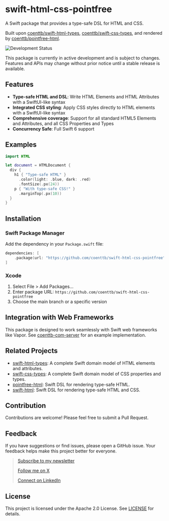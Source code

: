 # swift-html-css-pointfree

A Swift package that provides a type-safe DSL for HTML and CSS. 

Built upon [coenttb/swift-html-types](https://www.github.com/coenttb/swift-html-types), [coenttb/swift-css-types](https://www.github.com/coenttb/swift-css-types), and rendered by [coenttb/pointfree-html](https://www.github.com/coenttb/pointfree-html).

![Development Status](https://img.shields.io/badge/status-active--development-blue.svg)

This package is currently in active development and is subject to changes. Features and APIs may change without prior notice until a stable release is available.

## Features

- **Type-safe HTML and DSL**: Write HTML Elements and HTML Attributes with a SwiftUI-like syntax
- **Integrated CSS styling**: Apply CSS styles directly to HTML elements with a SwiftUI-like syntax
- **Comprehensive coverage**: Support for all standard HTML5 Elements and Attributes, and all CSS Properties and Types 
- **Concurrency Safe**: Full Swift 6 support 

## Examples

```swift
import HTML

let document = HTMLDocument {
  div {
    h1 { "Type-safe HTML" }
      .color(light: .blue, dark: .red)
      .fontSize(.px(24))
    p { "With type-safe CSS!" }
      .marginTop(.px(10))
  }
}
```

## Installation

### Swift Package Manager

Add the dependency in your `Package.swift` file:

```swift
dependencies: [
    .package(url: "https://github.com/coenttb/swift-html-css-pointfree", branch: "main")
]
```

### Xcode

1. Select File > Add Packages...
2. Enter package URL: `https://github.com/coenttb/swift-html-css-pointfree`
3. Choose the main branch or a specific version

## Integration with Web Frameworks

This package is designed to work seamlessly with Swift web frameworks like Vapor. See [coenttb-com-server](https://www.github.com/coenttb/coenttb-com-server) for an example implementation.

## Related Projects

* [swift-html-types](https://www.github.com/coenttb/swift-html-types): A complete Swift domain model of HTML elements and attributes.
* [swift-css-types](https://www.github.com/coenttb/swift-css-types): A complete Swift domain model of CSS properties and types.
* [pointfree-html](https://www.github.com/coenttb/pointfree-html): Swift DSL for rendering type-safe HTML.
* [swift-html](https://www.github.com/coenttb/swift-html): Swift DSL for rendering type-safe HTML and CSS.

## Contribution

Contributions are welcome! Please feel free to submit a Pull Request.

## Feedback

If you have suggestions or find issues, please open a GitHub issue. Your feedback helps make this project better for everyone.

> [Subscribe to my newsletter](http://coenttb.com/en/newsletter/subscribe)
>
> [Follow me on X](http://x.com/coenttb)
> 
> [Connect on LinkedIn](https://www.linkedin.com/in/tenthijeboonkkamp)

## License

This project is licensed under the Apache 2.0 License. See [LICENSE](LICENSE) for details.
